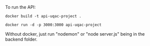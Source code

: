 To run the API:

```
docker build -t api-uqac-project .

docker run -d -p 3000:3000 api-uqac-project

```

Without docker, just run "nodemon" or "node server.js" being in the backend folder. 